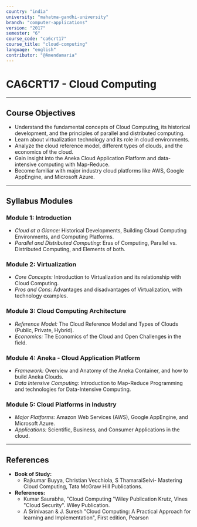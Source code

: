 ```yaml
---
country: "india"
university: "mahatma-gandhi-university"
branch: "computer-applications"
version: "2017"
semester: "6"
course_code: "ca6crt17"
course_title: "cloud-computing"
language: "english"
contributor: "@Amendamaria"
---
```

# CA6CRT17 - Cloud Computing

---
## Course Objectives

* Understand the fundamental concepts of Cloud Computing, its historical development, and the principles of parallel and distributed computing.
* Learn about virtualization technology and its role in cloud environments.
* Analyze the cloud reference model, different types of clouds, and the economics of the cloud.
* Gain insight into the Aneka Cloud Application Platform and data-intensive computing with Map-Reduce.
* Become familiar with major industry cloud platforms like AWS, Google AppEngine, and Microsoft Azure.

---
## Syllabus Modules

### Module 1: Introduction
* *Cloud at a Glance:* Historical Developments, Building Cloud Computing Environments, and Computing Platforms.
* *Parallel and Distributed Computing:* Eras of Computing, Parallel vs. Distributed Computing, and Elements of both.

### Module 2: Virtualization
* *Core Concepts:* Introduction to Virtualization and its relationship with Cloud Computing.
* *Pros and Cons:* Advantages and disadvantages of Virtualization, with technology examples.

### Module 3: Cloud Computing Architecture
* *Reference Model:* The Cloud Reference Model and Types of Clouds (Public, Private, Hybrid).
* *Economics:* The Economics of the Cloud and Open Challenges in the field.

### Module 4: Aneka - Cloud Application Platform
* *Framework:* Overview and Anatomy of the Aneka Container, and how to build Aneka Clouds.
* *Data Intensive Computing:* Introduction to Map-Reduce Programming and technologies for Data-Intensive Computing.

### Module 5: Cloud Platforms in Industry
* *Major Platforms:* Amazon Web Services (AWS), Google AppEngine, and Microsoft Azure.
* *Applications:* Scientific, Business, and Consumer Applications in the cloud.

---
## References
* **Book of Study:**
    * Rajkumar Buyya, Christian Vecchiola, S ThamaraiSelvi- Mastering Cloud Computing, Tata McGraw Hill Publications.
* **References:**
    * Kumar Saurabha, "Cloud Computing "Wiley Publication Krutz, Vines "Cloud Security". Wiley Publication.
    * A Srinivasan & J. Suresh "Cloud Computing: A Practical Approach for learning and Implementation", First edition, Pearson